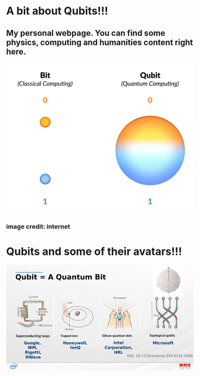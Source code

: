 # A bit about Qubits!!!
## My personal webpage. You can find some physics, computing and humanities content right here.
![alt text](https://github.com/108mk/108mk.github.io/blob/7427aad4d601e5c6d86942a8965a5eb689c5ac05/demo%20pics/qubit.png?raw=true)

### image credit: internet

# Qubits and some of their avatars!!!
![alt text](https://github.com/108mk/108mk.github.io/blob/07df15890c4d27de81c8be46bfaf6f57db6029df/demo%20pics/4%20qubit%20types.jpg?raw=true)
